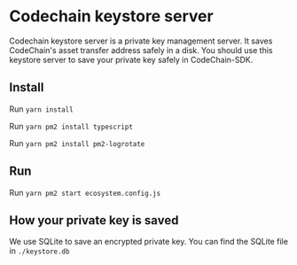 Codechain keystore server
==========================

Codechain keystore server is a private key management server. It saves CodeChain's asset transfer address safely in a disk. You should use this keystore server to save your private key safely in CodeChain-SDK.

Install
--------

Run `yarn install`

Run `yarn pm2 install typescript`

Run `yarn pm2 install pm2-logrotate`

Run
--------

Run `yarn pm2 start ecosystem.config.js`

How your private key is saved
-------------------

We use SQLite to save an encrypted private key. You can find the SQLite file in `./keystore.db`
